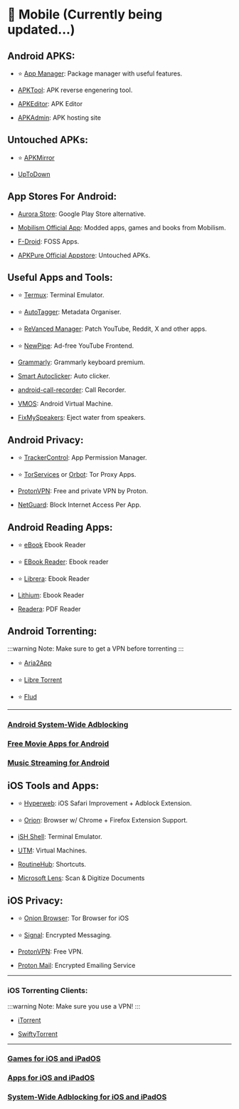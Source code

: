 # 📱 Mobile (Currently being updated...)

## Android APKS:
- ⭐ [App Manager](https://github.com/MuntashirAkon/AppManager/): Package manager with useful features.

- [APKTool](https://github.com/iBotPeaches/Apktool): APK reverse engenering tool.

- [APKEditor](https://qwertycube.com/apk-editor-studio/): APK Editor

- [APKAdmin](https://apkadmin.com/): APK hosting site


## Untouched APKs:

- ⭐ [APKMirror](https://www.apkmirror.com/)

- [UpToDown](https://en.uptodown.com/android)


## App Stores For Android:


- [Aurora Store](https://auroraoss.com/): Google Play Store alternative.

- [Mobilism Official App](https://forum.mobilism.org/app/): Modded apps, games and books from Mobilism.

- [F-Droid](https://f-droid.org): FOSS Apps.

- [APKPure Official Appstore](https://apkpure.net/apkpure/com.apkpure.aegon/download/3.19.78?utm_content=1033&icn=aegon&ici=text_home-m&from=text_home-m): Untouched APKs.


## Useful Apps and Tools:

- ⭐ [Termux](https://termux.com/): Terminal Emulator.

- ⭐ [AutoTagger](https://autotagger.ru/): Metadata Organiser.

- ⭐ [ReVanced Manager](https://revanced.app/download):  Patch YouTube, Reddit, X and other apps.

- ⭐ [NewPipe](https://newpipe.net/): Ad-free YouTube Frontend.

- [Grammarly](https://rentry.co/FMHYBase64#grammarly-keyboard-premium): Grammarly keyboard premium.

- [Smart Autoclicker](https://github.com/Nain57/Smart-AutoClicker): Auto clicker.

- [android-call-recorder](https://gitlab.com/axet/android-call-recorder): Call Recorder.

- [VMOS](https://www.vmos.com/): Android Virtual Machine.

- [FixMySpeakers](https://fixmyspeakers.com/): Eject water from speakers.



## Android Privacy:

- ⭐ [TrackerControl](https://trackercontrol.org/): App Permission Manager.

- ⭐ [TorServices](https://f-droid.org/packages/org.torproject.torservices/) or [Orbot](https://play.google.com/store/apps/details?id=org.torproject.android&hl=en_US): Tor Proxy Apps.

- [ProtonVPN](https://play.google.com/store/apps/details?id=ch.protonvpn.android&hl=en&gl=US&pli=1): Free and private VPN by Proton.

- [NetGuard](https://www.netguard.me/): Block Internet Access Per App.

## Android Reading Apps:
- ⭐ [eBook](https://eboox.ru/en/) Ebook Reader

- ⭐ [EBook Reader](https://epub-reader.online/): Ebook reader 

- ⭐ [Librera](https://librera.mobi/): Ebook Reader

- [Lithium](https://play.google.com/store/apps/details?id=com.faultexception.reader): Ebook Reader

- [Readera](https://play.google.com/store/apps/details?id=org.readera): PDF Reader



## Android Torrenting:

:::warning Note:
Make sure to get a VPN before torrenting
:::

- ⭐ [Aria2App](https://github.com/devgianlu/Aria2App)

- ⭐ [Libre Torrent](https://gitlab.com/proninyaroslav/libretorrent)

- ⭐ [Flud](https://play.google.com/store/apps/details?id=com.delphicoder.flud)

***

### [Android System-Wide Adblocking](https://mediasavvy.pages.dev/Wiki/Adblocking.html#adblockers-for-android)

### [Free Movie Apps for Android](https://mediasavvy.pages.dev/Wiki/MoviesandTVShows.html#best-movie-apps-for-android)

### [Music Streaming for Android](https://mediasavvy.pages.dev/Wiki/Music.html#best-music-streaming-app-for-android)


## iOS Tools and Apps:

- ⭐ [Hyperweb](https://apps.apple.com/us/app/hyperweb/id1581824571): iOS Safari Improvement + Adblock Extension.

- ⭐ [Orion](https://kagi.com/orion/): Browser w/ Chrome + Firefox Extension Support.

- [iSH Shell](https://ish.app/): Terminal Emulator.

- [UTM](https://getutm.app/): Virtual Machines.

- [RoutineHub](https://routinehub.co/): Shortcuts.

- [Microsoft Lens](https://apps.apple.com/us/app/microsoft-lens-pdf-scanner/id975925059): Scan & Digitize Documents


## iOS Privacy:

- ⭐ [Onion Browser](https://onionbrowser.com/): Tor Browser for iOS

- ⭐ [Signal](https://apps.apple.com/us/app/signal-private-messenger/id874139669): Encrypted Messaging.

- [ProtonVPN](https://protonvpn.com/download-ios): Free VPN.

- [Proton Mail](https://apps.apple.com/us/app/protonmail-encrypted-email/id979659905): Encrypted Emailing Service

***

### iOS Torrenting Clients:

:::warning Note:
Make sure you use a VPN!
:::

- [iTorrent](https://github.com/XITRIX/iTorrent)

- [SwiftyTorrent](https://github.com/danylokos/SwiftyTorrent)

***

### [Games for iOS and iPadOS](https://mediasavvy.pages.dev/Wiki/Games.html#games-for-ios-and-ipados)

### [Apps for iOS and iPadOS](https://mediasavvy.pages.dev/Wiki/Software.html#software-for-ipads-and-iphones)

### [System-Wide Adblocking for iOS and iPadOS](https://mediasavvy.pages.dev/Wiki/Adblocking.html#adblocking-for-ios-ipados-system-wide)





